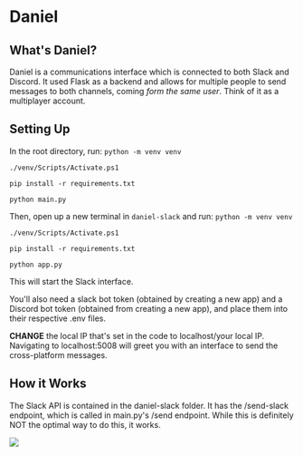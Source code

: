 # Daniel

## What's Daniel?
Daniel is a communications interface which is connected to both Slack and Discord. It used Flask as a backend and allows for multiple people to send messages to both channels, coming _form the same user_. Think of it as a multiplayer account.

## Setting Up
In the root directory, run:
```python -m venv venv```

```./venv/Scripts/Activate.ps1```

```pip install -r requirements.txt```

```python main.py```

Then, open up a new terminal in ```daniel-slack``` and run:
```python -m venv venv```

```./venv/Scripts/Activate.ps1```

```pip install -r requirements.txt```

```python app.py```

This will start the Slack interface.

You'll also need a slack bot token (obtained by creating a new app) and a Discord bot token (obtained from creating a new app), and place them into their respective .env files.

**CHANGE** the local IP that's set in the code to localhost/your local IP. Navigating to localhost:5008 will greet you with an interface to send the cross-platform messages. 

## How it Works
The Slack API is contained in the daniel-slack folder. It has the /send-slack endpoint, which is called in main.py's /send endpoint. While this is definitely NOT the optimal way to do this, it works.

![](https://hc-cdn.hel1.your-objectstorage.com/s/v3/084786d7d3d1cc4e10f1b2cf1d5714d5923d8756_image.png)